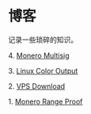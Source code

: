 # 博客

记录一些琐碎的知识。

4\. [Monero Multisig](/004Multisig/004Multisig.md)

3\. [Linux Color Output](/003LinuxColorOutput/003LinuxColorOutput.md)

2\. [VPS Download](/002VPSDownload/002VPSDownload.md)

1\. [Monero Range Proof](/001RangeProof/001RangeProof.md)